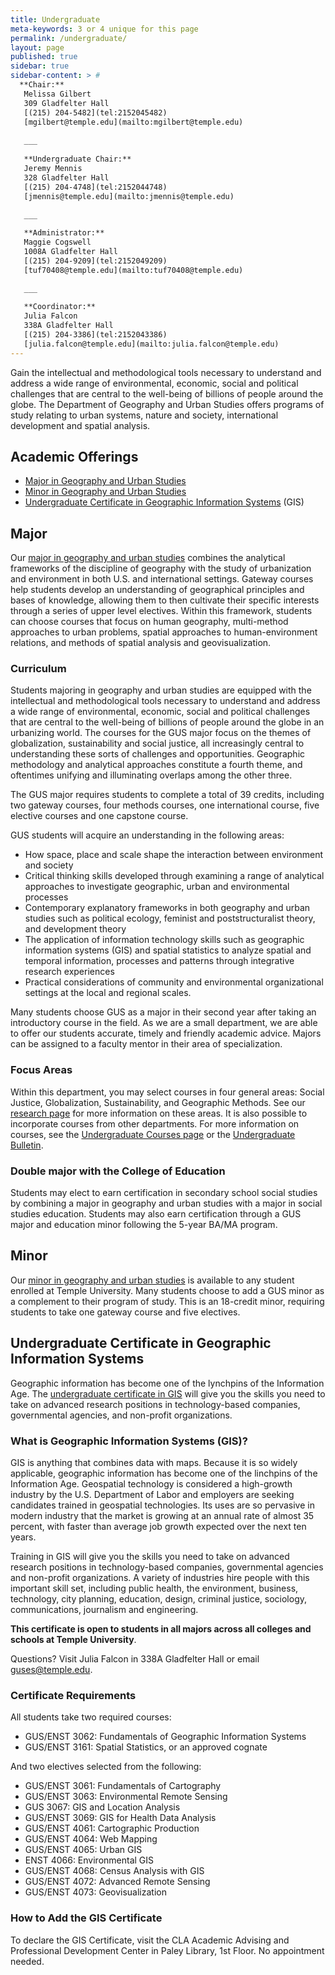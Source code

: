 ```yaml
---
title: Undergraduate
meta-keywords: 3 or 4 unique for this page
permalink: /undergraduate/
layout: page
published: true
sidebar: true
sidebar-content: > #
  **Chair:**  
   Melissa Gilbert  
   309 Gladfelter Hall  
   [(215) 204-5482](tel:2152045482)  
   [mgilbert@temple.edu](mailto:mgilbert@temple.edu)   
   
   ___
   
   **Undergraduate Chair:**  
   Jeremy Mennis  
   328 Gladfelter Hall    
   [(215) 204-4748](tel:2152044748)    
   [jmennis@temple.edu](mailto:jmennis@temple.edu)   
   
   ___

   **Administrator:**  
   Maggie Cogswell  
   1008A Gladfelter Hall    
   [(215) 204-9209](tel:2152049209)   
   [tuf70408@temple.edu](mailto:tuf70408@temple.edu)      
   
   ___

   **Coordinator:**  
   Julia Falcon  
   338A Gladfelter Hall    
   [(215) 204-3386](tel:2152043386)   
   [julia.falcon@temple.edu](mailto:julia.falcon@temple.edu)   
---
```


Gain the intellectual and methodological tools necessary to understand and address a wide range of environmental, economic, social and political challenges that are central to the well-being of billions of people around the globe. The Department of Geography and Urban Studies offers programs of study relating to urban systems, nature and society, international development and spatial analysis.

## Academic Offerings

- [Major in Geography and Urban Studies](#major)
- [Minor in Geography and Urban Studies](#minor)
- [Undergraduate Certificate in Geographic Information Systems](#undergraduate-certificate-in-geographic-information-systems) (GIS)

## Major

Our [major in geography and urban studies](http://bulletin.temple.edu/undergraduate/liberal-arts/geography-urban-studies/ba-geography-urban-studies/) combines the analytical frameworks of the discipline of geography with the study of urbanization and environment in both U.S. and international settings. Gateway courses help students develop an understanding of geographical principles and bases of knowledge, allowing them to then cultivate their specific interests through a series of upper level electives. Within this framework, students can choose courses that focus on human geography, multi-method approaches to urban problems, spatial approaches to human-environment relations, and methods of spatial analysis and geovisualization.

### Curriculum

Students majoring in geography and urban studies are equipped with the intellectual and methodological tools necessary to understand and address a wide range of environmental, economic, social and political challenges that are central to the well-being of billions of people around the globe in an urbanizing world. The courses for the GUS major focus on the themes of globalization, sustainability and social justice, all increasingly central to understanding these sorts of challenges and opportunities. Geographic methodology and analytical approaches constitute a fourth theme, and oftentimes unifying and illuminating overlaps among the other three.

The GUS major requires students to complete a total of 39 credits, including two gateway courses, four methods courses, one international course, five elective courses and one capstone course.

GUS students will acquire an understanding in the following areas:

- How space, place and scale shape the interaction between environment and society
- Critical thinking skills developed through examining a range of analytical approaches to investigate geographic, urban and environmental processes
- Contemporary explanatory frameworks in both geography and urban studies such as political ecology, feminist and poststructuralist theory, and development theory
- The application of information technology skills such as geographic information systems (GIS) and spatial statistics to analyze spatial and temporal information, processes and patterns through integrative research experiences
- Practical considerations of community and environmental organizational settings at the local and regional scales.

Many students choose GUS as a major in their second year after taking an introductory course in the field. As we are a small department, we are able to offer our students accurate, timely and friendly academic advice. Majors can be assigned to a faculty mentor in their area of specialization.

### Focus Areas

Within this department, you may select courses in four general areas: Social Justice, Globalization, Sustainability, and Geographic Methods. See our [research page](/research) for more information on these areas. It is also possible to incorporate courses from other departments. For more information on courses, see the [Undergraduate Courses page](http://bulletin.temple.edu/undergraduate/liberal-arts/geography-urban-studies/#courseinventory) or the [Undergraduate Bulletin](http://bulletin.temple.edu/undergraduate/liberal-arts/geography-urban-studies/).

### Double major with the College of Education

Students may elect to earn certification in secondary school social studies by combining a major in geography and urban studies with a major in social studies education. Students may also earn certification through a GUS major and education minor following the 5-year BA/MA program.

## Minor

Our [minor in geography and urban studies](http://bulletin.temple.edu/undergraduate/liberal-arts/geography-urban-studies/minor-geography-urban-studies/) is available to any student enrolled at Temple University. Many students choose to add a GUS minor as a complement to their program of study. This is an 18-credit minor, requiring students to take one gateway course and five electives.

## Undergraduate Certificate in Geographic Information Systems

Geographic information has become one of the lynchpins of the Information Age. The [undergraduate certificate in GIS](http://bulletin.temple.edu/undergraduate/liberal-arts/geography-urban-studies/certificate-geographic-information-systems/) will give you the skills you need to take on advanced research positions in technology-based companies, governmental agencies, and non-profit organizations.

### What is Geographic Information Systems (GIS)?

GIS is anything that combines data with maps. Because it is so widely applicable, geographic information has become one of the linchpins of the Information Age. Geospatial technology is considered a high-growth industry by the U.S. Department of Labor and employers are seeking candidates trained in geospatial technologies. Its uses are so pervasive in modern industry that the market is growing at an annual rate of almost 35 percent, with faster than average job growth expected over the next ten years.

Training in GIS will give you the skills you need to take on advanced research positions in technology-based companies, governmental agencies and non-profit organizations. A variety of industries hire people with this important skill set, including public health, the environment, business, technology, city planning, education, design, criminal justice, sociology, communications, journalism and engineering.

**This certificate is open to students in all majors across all colleges and schools at Temple University**.

Questions? Visit Julia Falcon in 338A Gladfelter Hall or email [guses@temple.edu](mailto:guses@temple.edu).

### Certificate Requirements

All students take two required courses:

- GUS/ENST 3062: Fundamentals of Geographic Information Systems
- GUS/ENST 3161: Spatial Statistics, or an approved cognate

And two electives selected from the following:

- GUS/ENST 3061: Fundamentals of Cartography
- GUS/ENST 3063: Environmental Remote Sensing
- GUS 3067: GIS and Location Analysis
- GUS/ENST 3069: GIS for Health Data Analysis
- GUS/ENST 4061: Cartographic Production
- GUS/ENST 4064: Web Mapping
- GUS/ENST 4065: Urban GIS
- ENST 4066: Environmental GIS
- GUS/ENST 4068: Census Analysis with GIS
- GUS/ENST 4072: Advanced Remote Sensing
- GUS/ENST 4073: Geovisualization

### How to Add the GIS Certificate

To declare the GIS Certificate, visit the CLA Academic Advising and Professional Development Center in Paley Library, 1st Floor. No appointment needed.
